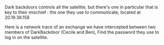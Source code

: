 Dark backdoors controls all the satellite, but there's one in particular that is key to their mischief : the one they use to communicate, located at 20.19.38.158

Here is a network trace of an exchange we have intercepted between two members of DarkBackdoor (Cecile and Ben), Find the password they use to log in on the satellite.
